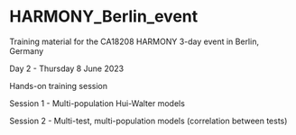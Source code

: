 # HARMONY_Berlin_event
Training material for the CA18208 HARMONY 3-day event in Berlin, Germany

Day 2 - Thursday 8 June 2023

Hands-on training session

Session 1 - Multi-population Hui-Walter models

Session 2 - Multi-test, multi-population models (correlation between tests)
